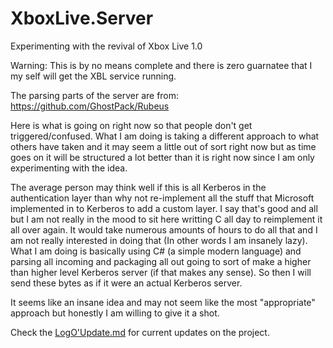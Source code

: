 # XboxLive.Server
Experimenting with the revival of Xbox Live 1.0

Warning: This is by no means complete and there is zero guarnatee that I my self will get the XBL service running.

The parsing parts of the server are from: https://github.com/GhostPack/Rubeus

Here is what is going on right now so that people don't get triggered/confused. What I am doing is taking a different approach to what others have taken and it may seem a little out of sort right now but as time goes on it will be structured a lot better than it is right now since I am only experimenting with the idea.

The average person may think well if this is all Kerberos in the authentication layer than why not re-implement all the stuff that Microsoft implemented in to Kerberos to add a custom layer. I say that's good and all but I am not really in the mood to sit here writting C all day to reimplement it all over again. It would take numerous amounts of hours to do all that and I am not really interested in doing that (In other words I am insanely lazy). What I am doing is basically using C# (a simple modern language) and parsing all incoming and packaging all out going to sort of make a higher than higher level Kerberos server (if that makes any sense). So then I will send these bytes as if it were an actual Kerberos server.

It seems like an insane idea and may not seem like the most "appropriate" approach but honestly I am willing to give it a shot.

Check the [LogO'Update.md](https://github.com/zzVertigo/XboxLive.Server/blob/master/LogO'Update.md) for current updates on the project.
